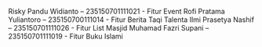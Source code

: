 Risky Pandu Widianto – 235150701111021 - Fitur Event
Rofi Pratama Yuliantoro – 235150700111014 - Fitur Berita
Taqi Talenta Ilmi Prasetya Nashif  – 235150701111026 - Fitur List Masjid
Muhamad Fazri Supani – 235150701111019 - Fitur Buku Islami
